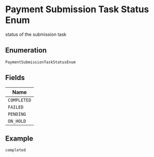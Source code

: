 
# Payment Submission Task Status Enum

status of the submission task

## Enumeration

`PaymentSubmissionTaskStatusEnum`

## Fields

| Name |
|  --- |
| `COMPLETED` |
| `FAILED` |
| `PENDING` |
| `ON_HOLD` |

## Example

```
completed
```

